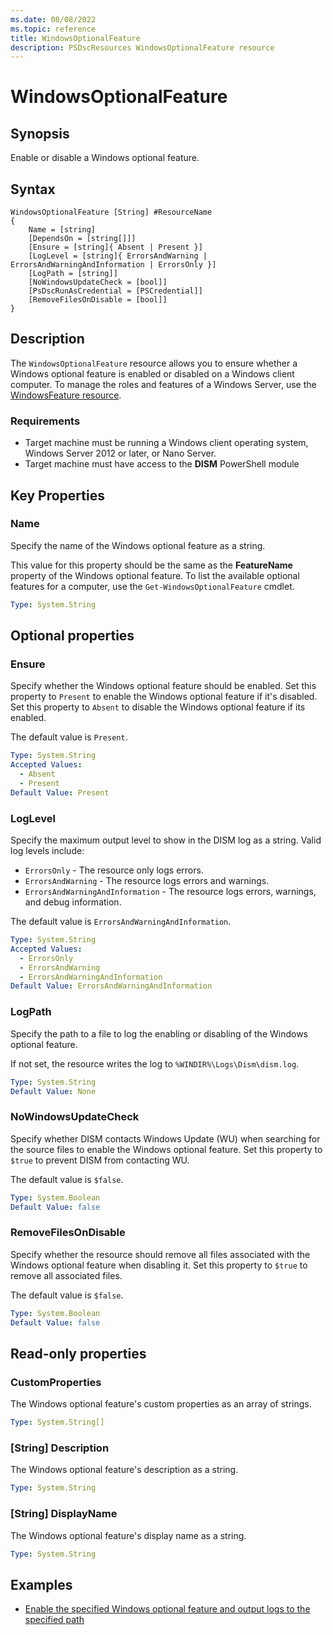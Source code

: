 ```yaml
---
ms.date: 08/08/2022
ms.topic: reference
title: WindowsOptionalFeature
description: PSDscResources WindowsOptionalFeature resource
---
```


# WindowsOptionalFeature

## Synopsis

Enable or disable a Windows optional feature.

## Syntax

```text
WindowsOptionalFeature [String] #ResourceName
{
    Name = [string]
    [DependsOn = [string[]]]
    [Ensure = [string]{ Absent | Present }]
    [LogLevel = [string]{ ErrorsAndWarning | ErrorsAndWarningAndInformation | ErrorsOnly }]
    [LogPath = [string]]
    [NoWindowsUpdateCheck = [bool]]
    [PsDscRunAsCredential = [PSCredential]]
    [RemoveFilesOnDisable = [bool]]
}
```

## Description

The `WindowsOptionalFeature` resource allows you to ensure whether a Windows optional feature is
enabled or disabled on a Windows client computer. To manage the roles and features of a Windows
Server, use the [WindowsFeature resource][1].

### Requirements

- Target machine must be running a Windows client operating system, Windows Server 2012 or later, or
  Nano Server.
- Target machine must have access to the **DISM** PowerShell module

## Key Properties

### Name

Specify the name of the Windows optional feature as a string.

This value for this property should be the same as the **FeatureName** property of the Windows
optional feature. To list the available optional features for a computer, use the
`Get-WindowsOptionalFeature` cmdlet.

```yaml
Type: System.String
```

## Optional properties

### Ensure

Specify whether the Windows optional feature should be enabled. Set this property to `Present` to
enable the Windows optional feature if it's disabled. Set this property to `Absent` to disable the
Windows optional feature if its enabled.

The default value is `Present`.

```yaml
Type: System.String
Accepted Values:
  - Absent
  - Present
Default Value: Present
```

### LogLevel

Specify the maximum output level to show in the DISM log as a string. Valid log levels include:

- `ErrorsOnly` - The resource only logs errors.
- `ErrorsAndWarning` - The resource logs errors and warnings.
- `ErrorsAndWarningAndInformation` - The resource logs errors, warnings, and debug information.

The default value is `ErrorsAndWarningAndInformation`.

```yaml
Type: System.String
Accepted Values:
  - ErrorsOnly
  - ErrorsAndWarning
  - ErrorsAndWarningAndInformation
Default Value: ErrorsAndWarningAndInformation
```

### LogPath

Specify the path to a file to log the enabling or disabling of the Windows optional feature.

If not set, the resource writes the log to `%WINDIR%\Logs\Dism\dism.log`.

```yaml
Type: System.String
Default Value: None
```

### NoWindowsUpdateCheck

Specify whether DISM contacts Windows Update (WU) when searching for the source files to enable the
Windows optional feature. Set this property to `$true` to prevent DISM from contacting WU.

The default value is `$false`.

```yaml
Type: System.Boolean
Default Value: false
```

### RemoveFilesOnDisable

Specify whether the resource should remove all files associated with the Windows optional feature
when disabling it. Set this property to `$true` to remove all associated files.

The default value is `$false`.

```yaml
Type: System.Boolean
Default Value: false
```

## Read-only properties

### CustomProperties

The Windows optional feature's custom properties as an array of strings.

```yaml
Type: System.String[]
```

### [String] Description

The Windows optional feature's description as a string.

```yaml
Type: System.String
```

### [String] DisplayName

The Windows optional feature's display name as a string.

```yaml
Type: System.String
```

## Examples

- [Enable the specified Windows optional feature and output logs to the specified path][2]

<!-- Reference Links -->

[1]: ../WindowsFeature/WindowsFeature.md
[2]: Enable.md
